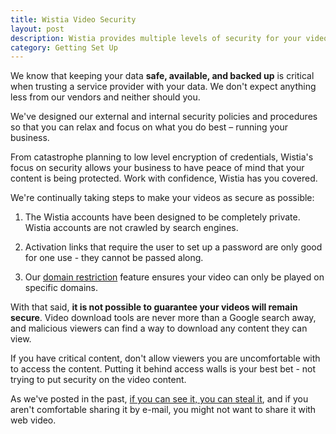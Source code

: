 ```yaml
---
title: Wistia Video Security
layout: post
description: Wistia provides multiple levels of security for your videos. Learn more here!
category: Getting Set Up
---
```



We know that keeping your data **safe, available,
and backed up** is critical when trusting a service provider with your data. We don't
expect anything less from our vendors and neither should you.

We've designed
our external and internal security policies and procedures so that you can relax and
focus on what you do best – running your business.

From catastrophe planning to low level encryption of credentials, Wistia's focus on security allows your business to have peace of mind that your content is being protected. Work with confidence, Wistia has you covered.



We're continually taking steps to make your videos as secure as possible:

1. The Wistia accounts have been designed to be completely private. Wistia accounts are not crawled by search engines.

2. Activation links that require the user to set up a password are only good for one use - they cannot be passed along.

3. Our [domain restriction](/doc/domain-restrictions) feature ensures your video can only be played on specific domains.

With that said, **it is not possible to guarantee your videos will remain secure**. Video download tools are never more than a Google search away, and malicious viewers can find a way to download any content they can view.

If you have critical content, don't allow viewers you are uncomfortable with to access the content. Putting it behind access walls is your best bet - not trying to put security on the video content.

As we've posted in the past, [if you can see it, you can steal it](http://wistia.com/blog/dirty-web-video-secret-if-you-can-see-it-you-can-steal-it), and if you aren't comfortable sharing it by e-mail, you might not want to share it with web video.



